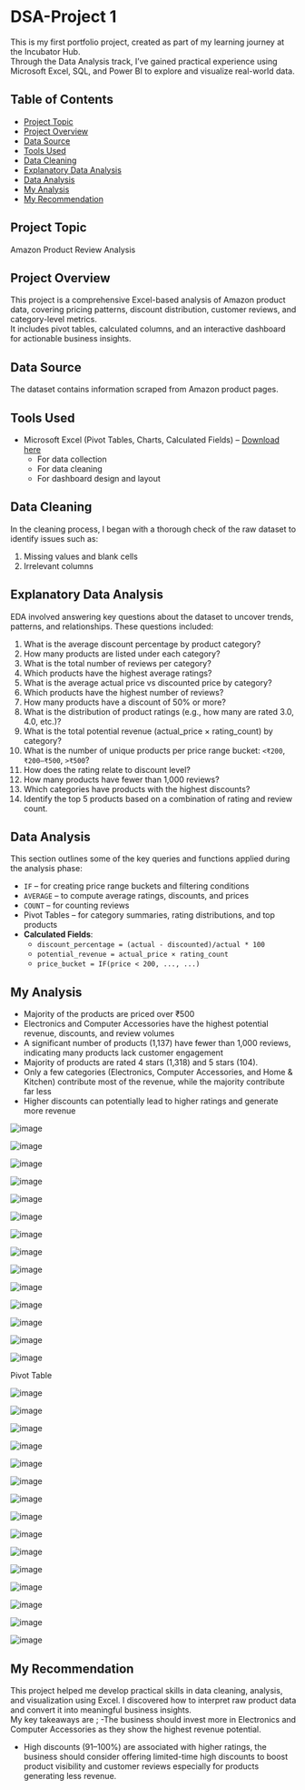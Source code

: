 # DSA-Project 1

This is my first portfolio project, created as part of my learning journey at the Incubator Hub.  
Through the Data Analysis track, I’ve gained practical experience using Microsoft Excel, SQL, and Power BI to explore and visualize real-world data.

## Table of Contents
- [Project Topic](#project-topic)
- [Project Overview](#project-overview)
- [Data Source](#data-source)
- [Tools Used](#tools-used)
- [Data Cleaning](#data-cleaning)
- [Explanatory Data Analysis](#explanatory-data-analysis)
- [Data Analysis](#data-analysis)
- [My Analysis](#my-analysis)
- [My Recommendation](#my-recommendation)
  

## Project Topic
Amazon Product Review Analysis               

## Project Overview
This project is a comprehensive Excel-based analysis of Amazon product data, covering pricing patterns, discount distribution, customer reviews, and category-level metrics.  
It includes pivot tables, calculated columns, and an interactive dashboard for actionable business insights.

## Data Source
The dataset contains information scraped from Amazon product pages.

## Tools Used
- Microsoft Excel (Pivot Tables, Charts, Calculated Fields) – [Download here](https://www.microsoft.com)
  - For data collection
  - For data cleaning
  - For dashboard design and layout

## Data Cleaning
In the cleaning process, I began with a thorough check of the raw dataset to identify issues such as:
1. Missing values and blank cells  
2. Irrelevant columns

## Explanatory Data Analysis
EDA involved answering key questions about the dataset to uncover trends, patterns, and relationships. These questions included:

1. What is the average discount percentage by product category?  
2. How many products are listed under each category?  
3. What is the total number of reviews per category?  
4. Which products have the highest average ratings?  
5. What is the average actual price vs discounted price by category?  
6. Which products have the highest number of reviews?  
7. How many products have a discount of 50% or more?  
8. What is the distribution of product ratings (e.g., how many are rated 3.0, 4.0, etc.)?  
9. What is the total potential revenue (actual_price × rating_count) by category?  
10. What is the number of unique products per price range bucket: `<₹200`, `₹200–₹500`, `>₹500`?  
11. How does the rating relate to discount level?  
12. How many products have fewer than 1,000 reviews?  
13. Which categories have products with the highest discounts?  
14. Identify the top 5 products based on a combination of rating and review count.

## Data Analysis
This section outlines some of the key queries and functions applied during the analysis phase:

- `IF` – for creating price range buckets and filtering conditions  
- `AVERAGE` – to compute average ratings, discounts, and prices  
- `COUNT` – for counting reviews  
- Pivot Tables – for category summaries, rating distributions, and top products  
- **Calculated Fields**:
  - `discount_percentage = (actual - discounted)/actual * 100`
  - `potential_revenue = actual_price × rating_count`
  - `price_bucket = IF(price < 200, ..., ...)`

## My Analysis
- Majority of the products are priced over ₹500  
- Electronics and Computer Accessories have the highest potential revenue, discounts, and review volumes
- A significant number of products (1,137) have fewer than 1,000 reviews, indicating many products lack customer engagement
- Majority of products are rated 4 stars (1,318) and 5 stars (104).
- Only a few categories (Electronics, Computer Accessories, and Home & Kitchen) contribute most of the revenue, while the majority contribute far less  
- Higher discounts can potentially lead to higher ratings and generate more revenue


![image](https://github.com/user-attachments/assets/d2caa229-15e7-461c-a891-9d1c84b8735c)

 ![image](https://github.com/user-attachments/assets/8f5dfa13-e8d7-4ed7-ba4f-44e7c9d22899)
 
![image](https://github.com/user-attachments/assets/4bea0d9e-39b3-4d98-ba84-cf5c1be1e2c3)

![image](https://github.com/user-attachments/assets/b6643faf-7054-458b-a97d-9fa60ff24db9)

![image](https://github.com/user-attachments/assets/bc3701ea-d491-4a92-8cc4-40c61f22ea48)

![image](https://github.com/user-attachments/assets/315d3380-e546-44d5-a42f-fd1ec570c767)

![image](https://github.com/user-attachments/assets/f8e38cd5-fbaa-4638-b29b-ac6dd4861268)

![image](https://github.com/user-attachments/assets/2a66bd35-5c2e-49fa-b833-a207535930c2)

![image](https://github.com/user-attachments/assets/3f71e864-4971-471f-af2f-ce74645e46f5)

![image](https://github.com/user-attachments/assets/c58b7610-5e82-46a2-a8a1-fdb9af80f5bf)

![image](https://github.com/user-attachments/assets/359f58a4-112a-4313-b8cc-8a359cfccc15)

![image](https://github.com/user-attachments/assets/6740e921-786c-463d-a4e5-4ae2cd762d76)

![image](https://github.com/user-attachments/assets/4024a8c8-f1e3-4116-9dea-778b9e3e9552)

![image](https://github.com/user-attachments/assets/f0016cf6-785e-4c14-b2be-e43f050fc75c)




Pivot Table

![image](https://github.com/user-attachments/assets/7af67e1e-7bc7-475e-add7-a5432ebd9c33)

![image](https://github.com/user-attachments/assets/b2ba663a-ada7-4c8b-b805-3949d4d6c374)


![image](https://github.com/user-attachments/assets/60b153d3-e0a8-4488-a9b4-7733135dc991)


![image](https://github.com/user-attachments/assets/9bebdf8c-9dba-4637-8e28-e765bbd131f9)


![image](https://github.com/user-attachments/assets/5dc44845-d2ac-4a25-a9f0-914a8a945911)


![image](https://github.com/user-attachments/assets/8ef2771f-414d-4c7c-ac38-749b6d4a91fd)


![image](https://github.com/user-attachments/assets/00538cc1-4995-448d-a0d9-ae64fab4219b)



![image](https://github.com/user-attachments/assets/a40ed739-606e-4c30-9724-331eb8be651e)


![image](https://github.com/user-attachments/assets/1320221c-e4b6-4253-a9c9-911c44a03456)



![image](https://github.com/user-attachments/assets/1174481f-244f-44dd-903b-77f5655f4d2e)


![image](https://github.com/user-attachments/assets/c072bb91-6030-4545-98cd-575589c655f4)


![image](https://github.com/user-attachments/assets/e96f1af6-a309-44ed-9c97-2127d58e2103)


![image](https://github.com/user-attachments/assets/17520ca0-b9e1-4dd3-a15c-15cc54d247f8)



![image](https://github.com/user-attachments/assets/d75f62dc-168d-4229-a7cf-5f79c1e6eb02)


	
![image](https://github.com/user-attachments/assets/a25f8637-90bd-472a-b930-c3dd6d99df0b)




  
## My Recommendation
This project helped me develop practical skills in data cleaning, analysis, and visualization using Excel. I discovered how to interpret raw product data and convert it into meaningful business insights.  
My key takeaways are ;
-The business should invest more in Electronics and Computer Accessories as they show the highest revenue potential.
- High discounts (91–100%) are associated with higher ratings, the business should consider offering limited-time high discounts to boost product visibility and customer reviews especially for products generating less revenue.


















   





     
